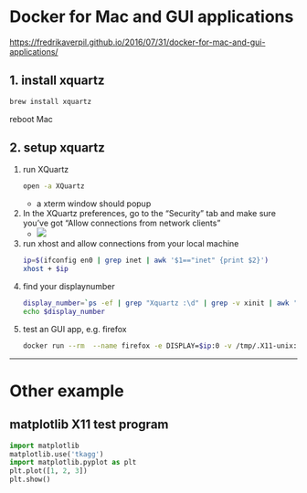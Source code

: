 
# Docker for Mac and GUI applications

https://fredrikaverpil.github.io/2016/07/31/docker-for-mac-and-gui-applications/


## 1. install xquartz

```bash
brew install xquartz
```

reboot Mac

##  2. setup xquartz

1. run XQuartz
    ```bash
    open -a XQuartz
    ```
    - a xterm window should popup
2. In the XQuartz preferences, go to the “Security” tab and make sure you’ve got “Allow connections from network clients”
    - ![](https://fredrikaverpil.github.io/blog/assets/docker/xquartz_preferences.png)
3. run xhost and allow connections from your local machine
    ```bash
    ip=$(ifconfig en0 | grep inet | awk '$1=="inet" {print $2}')
    xhost + $ip 
    ```
4. find your displaynumber
    ```bash
    display_number=`ps -ef | grep "Xquartz :\d" | grep -v xinit | awk '{ print $9; }'`
    echo $display_number
    ```
5. test an GUI app, e.g. firefox
    ```bash
    docker run --rm  --name firefox -e DISPLAY=$ip:0 -v /tmp/.X11-unix:/tmp/.X11-unix jess/firefox 
    ```


---

# Other example

## matplotlib X11 test program 

```python
import matplotlib
matplotlib.use('tkagg')
import matplotlib.pyplot as plt
plt.plot([1, 2, 3])
plt.show()
```
